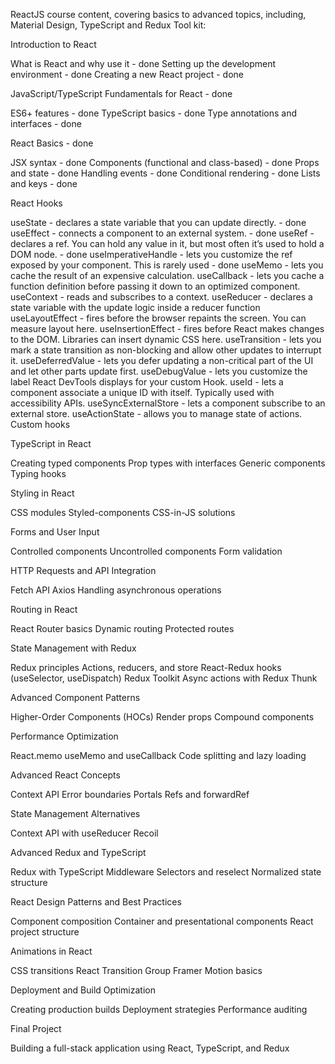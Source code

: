 ReactJS course content, covering basics to advanced topics, including, Material Design, TypeScript and Redux Tool kit:

Introduction to React

What is React and why use it - done
Setting up the development environment - done
Creating a new React project - done


JavaScript/TypeScript Fundamentals for React - done

ES6+ features - done
TypeScript basics - done
Type annotations and interfaces - done


React Basics - done

JSX syntax - done
Components (functional and class-based) - done
Props and state - done
Handling events - done
Conditional rendering - done
Lists and keys - done


React Hooks

useState - declares a state variable that you can update directly. - done
useEffect - connects a component to an external system. - done
useRef - declares a ref. You can hold any value in it, but most often it’s used to hold a DOM node. - done
useImperativeHandle - lets you customize the ref exposed by your component. This is rarely used - done
useMemo - lets you cache the result of an expensive calculation.
useCallback - lets you cache a function definition before passing it down to an optimized component.
useContext - reads and subscribes to a context.
useReducer - declares a state variable with the update logic inside a reducer function
useLayoutEffect - fires before the browser repaints the screen. You can measure layout here.
useInsertionEffect - fires before React makes changes to the DOM. Libraries can insert dynamic CSS here.
useTransition - lets you mark a state transition as non-blocking and allow other updates to interrupt it.
useDeferredValue - lets you defer updating a non-critical part of the UI and let other parts update first.
useDebugValue - lets you customize the label React DevTools displays for your custom Hook.
useId - lets a component associate a unique ID with itself. Typically used with accessibility APIs.
useSyncExternalStore - lets a component subscribe to an external store.
useActionState - allows you to manage state of actions.
Custom hooks


TypeScript in React

Creating typed components
Prop types with interfaces
Generic components
Typing hooks


Styling in React

CSS modules
Styled-components
CSS-in-JS solutions


Forms and User Input

Controlled components
Uncontrolled components
Form validation


HTTP Requests and API Integration

Fetch API
Axios
Handling asynchronous operations


Routing in React

React Router basics
Dynamic routing
Protected routes


State Management with Redux

Redux principles
Actions, reducers, and store
React-Redux hooks (useSelector, useDispatch)
Redux Toolkit
Async actions with Redux Thunk


Advanced Component Patterns

Higher-Order Components (HOCs)
Render props
Compound components


Performance Optimization

React.memo
useMemo and useCallback
Code splitting and lazy loading


Advanced React Concepts

Context API
Error boundaries
Portals
Refs and forwardRef


State Management Alternatives

Context API with useReducer
Recoil

Advanced Redux and TypeScript

Redux with TypeScript
Middleware
Selectors and reselect
Normalized state structure

React Design Patterns and Best Practices

Component composition
Container and presentational components
React project structure


Animations in React

CSS transitions
React Transition Group
Framer Motion basics


Deployment and Build Optimization

Creating production builds
Deployment strategies
Performance auditing

Final Project

Building a full-stack application using React, TypeScript, and Redux